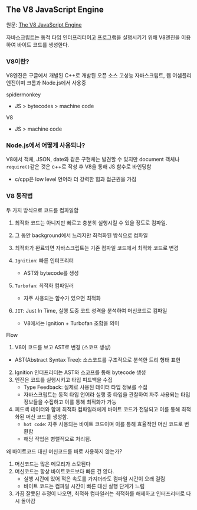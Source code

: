 ## The V8 JavaScript Engine

원문: [The V8 JavaScript Engine](https://medium.com/@manikmudholkar831995/the-v8-javascript-engine-d1434ca77c96)

자바스크립트는 동적 타임 인터프리터이고 프로그램을 실행시키기 위해 V8엔진을 이용하여 바이트 코드를 생성한다.

### V8이란?

V8엔진은 구글에서 개발된 C++로 개발된 오픈 소스 고성능 자바스크립트, 웹 어셈플리 엔진이며 크롬과 Node.js에서 사용중

spidermonkey

-   JS > bytecodes > machine code

V8

-   JS > machine code

### Node.js에서 어떻게 사용되나?

V8에서 객체, JSON, date와 같은 구현체는 발견할 수 있지만 document 객체나 `require()`같은 것은 c++로 작성 후 V8을 통해 JS 함수로 바인딩함

-   c/cpp은 low level 언어라 더 강력한 힘과 접근권을 가짐

### V8 동작법

두 가지 방식으로 코드를 컴파일함

1. 최적화 코드는 아니지만 빠르고 충분히 실행시킬 수 있을 정도로 컴파일.
2. 그 동안 background에서 느리지만 최적화된 방식으로 컴파일
3. 최적화가 완료되면 자바스크립트는 기존 컴파일 코드에서 최적화 코드로 변경

4. `Ignition`: 빠른 인터프리터
    - AST와 bytecode를 생성
5. `Turbofan`: 최적화 컴파일러
    - 자주 사용되는 함수가 있으면 최적화
6. `JIT`: Just In Time, 실행 도중 코드 성격을 분석하여 머신코드로 컴파일
    - V8에서는 Ignition + Turbofan 조합을 의미

Flow

1.  V8이 코드를 보고 AST로 변경 (스코프 생성)

-   AST(Abstract Syntax Tree): 소스코드를 구조적으로 분석한 트리 형태 표현

2.  Ignition 인터프리터는 AST와 스코프를 통해 bytecode 생성
3.  엔진은 코드를 실행시키고 타입 피드백을 수집
    -   Type Feedback: 실제로 사용된 데이터 타입 정보를 수집
    -   자바스크립트는 동적 타입 언어라 실행 중 타입을 관찰하여 자주 사용되는 타입 정보들을 수집하고 이를 통해 최적화가 가능
4.  피드백 테이터와 함께 최적화 컴파일러에게 바이트 코드가 전달되고 이를 통해 최적화된 머신 코드를 생성함.
    -   `hot code`: 자주 사용되는 바이트 코드이며 이를 통해 효율적인 머신 코드로 변환함
    -   해당 작업은 병렬적으로 처리됨.

왜 바이트코드 대신 머신코드를 바로 사용하지 않는가?

1. 머신코드는 많은 메모리가 소모된다
2. 머신코드는 항상 바이트코드보다 빠른 건 않다.
    - 실행 시간에 있어 적은 속도를 가지더라도 컴파일 시간이 오래 걸림
    - 바이트 코드는 컴파일 시간이 빠른 대신 실행 단계가 느림
3. 가끔 잘못된 추정이 나오면, 최적화 컴파일러는 최적화를 해제하고 인터프리터로 다시 돌아감
